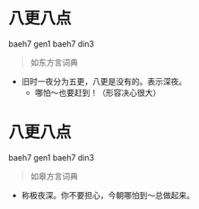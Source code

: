 # 八更八点
baeh7 gen1 baeh7 din3
> 如东方言词典
- 旧时一夜分为五更，八更是没有的。表示深夜。
  - 哪怕～也要赶到！（形容决心很大）

# 八更八点
baeh7 gen1 baeh7 din3
> 如皋方言词典
- 称极夜深。你不要担心，今朝哪怕到～总做起来。
